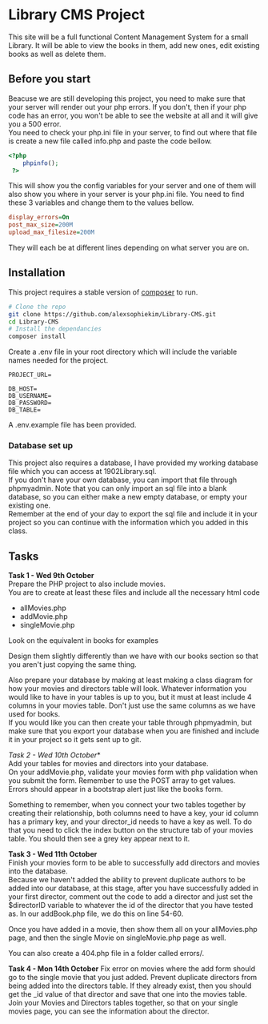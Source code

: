 # Library CMS Project

This site will be a full functional Content Management System for a small Library.
It will be able to view the books in them, add new ones, edit existing books as well as delete them.
## Before you start
Beacuse we are still developing this project, you need to make sure that your server will render out your php errors. If you don't, then if your php code has an error, you won't be able to see the website at all and it will give you a 500 error.  
You need to check your php.ini file in your server, to find out where that file is create a new file called info.php and paste the code bellow.

```php
<?php
    phpinfo();
 ?>
```

This will show you the config variables for your server and one of them will also show you where in your server is your php.ini file.
You need to find these 3 variables and change them to the values bellow.
```ini
display_errors=On
post_max_size=200M
upload_max_filesize=200M

```
They will each be at different lines depending on what server you are on.


## Installation

This project requires a stable version of  [composer](https://getcomposer.org/) to run.

```bash
# Clone the repo
git clone https://github.com/alexsophiekim/Library-CMS.git
cd Library-CMS
# Install the dependancies
composer install
```

Create a .env file in your root directory which will include the variable names needed for the project.

```shell
PROJECT_URL=

DB_HOST=
DB_USERNAME=
DB_PASSWORD=
DB_TABLE=
```
A .env.example file has been provided.

### Database set up
This project also requires a database, I have provided my working database file which you can access at 1902Library.sql.  
If you don't have your own database, you can import that file through phpmyadmin.  Note that you can only import an sql file into a blank database, so you can either make a new empty database, or empty your existing one.  
Remember at the end of your day to export the sql file and include it in your project so you can continue with the information which you added in this class.

## Tasks
**Task 1 - Wed 9th October**  
Prepare the PHP project to also include movies.    
You are to create at least these files and include all the necessary html code
- allMovies.php
- addMovie.php
- singleMovie.php

Look on the equivalent in books for examples

Design them slightly differently than we have with our books section so that you aren't just copying the same thing.

Also prepare your database by making at least making a class diagram for how your movies and directors table will look. Whatever information you would like to have in your tables is up to you, but it must at least include 4 columns in your movies table. Don't just use the same columns as we have used for books.  
If you would like you can then create your table through phpmyadmin, but make sure that you export your database when you are finished and include it in your project so it gets sent up to git.

*Task 2 - Wed 10th October**  
Add your tables for movies and directors into your database.  
On your addMovie.php, validate your movies form with php validation when you submit the form. Remember to use the POST array to get values.  
Errors should appear in a bootstrap alert just like the books form.  

Something to remember, when you connect your two tables together by creating their relationship, both columns need to have a key, your id column has a primary key, and your director_id needs to have a key as well. To do that you need to click the index button on the structure tab of your movies table. You should then see a grey key appear next to it.

**Task 3 - Wed 11th October**  
Finish your movies form to be able to successfully add directors and movies into the database.  
Because we haven't added the ability to prevent duplicate authors to be added into our database, at this stage, after you have successfully added in your first director, comment out the code to add a director and just set the $directorID variable to whatever the id of the director that you have tested as. In our addBook.php file, we do this on line 54-60.  

Once you have added in a movie, then show them all on your allMovies.php page, and then the single Movie on singleMovie.php page as well.

You can also create a 404.php file in a folder called errors/.

**Task 4 - Mon 14th October**
Fix error on movies where the add form should go to the single movie that you just added.
Prevent duplicate directors from being added into the directors table. If they already exist, then you should get the _id value of that director and save that one into the movies table.
Join your Movies and Directors tables together, so that on your single movies page, you can see the information about the director.
